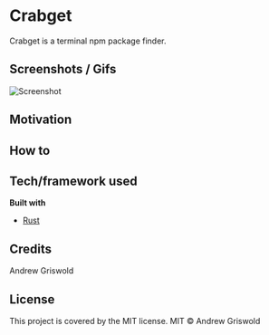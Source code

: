 # Crabget 
Crabget is a terminal npm package finder.

## Screenshots / Gifs
![Screenshot](/src/images/screenshot.png)

## Motivation


## How to

## Tech/framework used
<b> Built with </b>
- [Rust](https://www.rust-lang.org/)

## Credits
Andrew Griswold

## License
This project is covered by the MIT license.
MIT © Andrew Griswold
